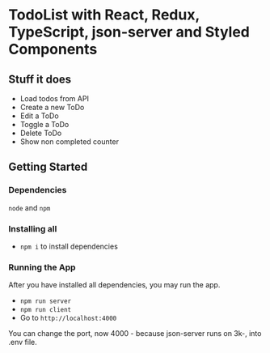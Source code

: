 # TodoList with React, Redux, TypeScript, json-server and Styled Components


## Stuff it does

* Load todos from API
* Create a new ToDo
* Edit a ToDo
* Toggle a ToDo
* Delete ToDo
* Show non completed counter

## Getting Started

### Dependencies

`node` and `npm`

### Installing all

* `npm i` to install dependencies

### Running the App

After you have installed all dependencies, you may run the app.

* `npm run server`
* `npm run client`
* Go to `http://localhost:4000`

You can change the port, now 4000 - because json-server runs on 3k-, into .env file.
